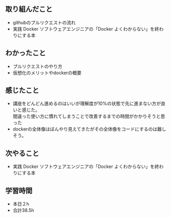 ## 取り組んだこと
-  githubのプルリクエストの流れ
-  実践 Docker  ソフトウェアエンジニアの「Docker よくわからない」を終わりにする本

## わかったこと
-  プルリクエストのやり方
-  仮想化のメリットやdockerの概要

## 感じたこと
-  講座をどんどん進めるのはいいが理解度が10%の状態で先に進まない方が良いと感じた。   
 間違った使い方に慣れてしまうことで改善するまでの時間がかかりそうと思った
-  dockerの全体像はぼんやり見えてきたがその全体像をコードにするのは難しそう。

## 次やること
- 実践 Docker  ソフトウェアエンジニアの「Docker よくわからない」を終わりにする本

## 学習時間
- 本日２h
- 合計38.5h
